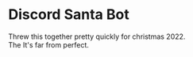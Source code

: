 # Discord Santa Bot

Threw this together pretty quickly for christmas 2022.  
The It's far from perfect.
